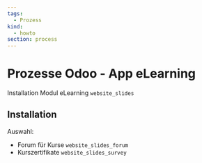 ```yaml
---
tags:
  - Prozess
kind:
  - howto
section: process
---
```


# Prozesse Odoo - App eLearning

Installation Modul eLearning `website_slides`

## Installation

Auswahl:

- Forum für Kurse `website_slides_forum`
- Kurszertifikate `website_slides_survey`
